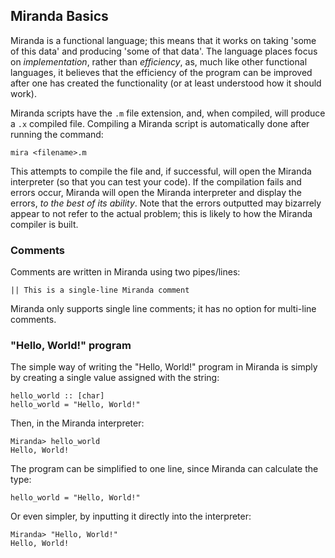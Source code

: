 ## Miranda Basics

Miranda is a functional language; this means that it works on taking 'some of this data' and producing 'some of that data'. The language places focus on _implementation_, rather than _efficiency_, as, much like other functional languages, it believes that the efficiency of the program can be improved after one has created the functionality (or at least understood how it should work).

Miranda scripts have the `.m` file extension, and, when compiled, will produce a `.x` compiled file. Compiling a Miranda script is automatically done after running the command:

`mira <filename>.m`

This attempts to compile the file and, if successful, will open the Miranda interpreter (so that you can test your code). If the compilation fails and errors occur, Miranda will open the Miranda interpreter and display the errors, _to the best of its ability_. Note that the errors outputted may bizarrely appear to not refer to the actual problem; this is likely to how the Miranda compiler is built.

### Comments

Comments are written in Miranda using two pipes/lines:

`|| This is a single-line Miranda comment`

Miranda only supports single line comments; it has no option for multi-line comments.

### "Hello, World!" program

The simple way of writing the "Hello, World!" program in Miranda is simply by creating a single value assigned with the string:

```
hello_world :: [char]
hello_world = "Hello, World!"
```

Then, in the Miranda interpreter:

```
Miranda> hello_world
Hello, World!
```

The program can be simplified to one line, since Miranda can calculate the type:

```
hello_world = "Hello, World!"
```

Or even simpler, by inputting it directly into the interpreter:

```
Miranda> "Hello, World!"
Hello, World!
```
